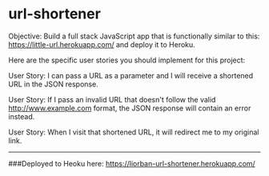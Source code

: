 # url-shortener

Objective: Build a full stack JavaScript app that is functionally similar to this: https://little-url.herokuapp.com/ and deploy it to Heroku.


Here are the specific user stories you should implement for this project:

User Story: I can pass a URL as a parameter and I will receive a shortened URL in the JSON response.

User Story: If I pass an invalid URL that doesn't follow the valid http://www.example.com format, the JSON response will contain an error instead.

User Story: When I visit that shortened URL, it will redirect me to my original link.

-----
###Deployed to Heoku here: https://liorban-url-shortener.herokuapp.com/
